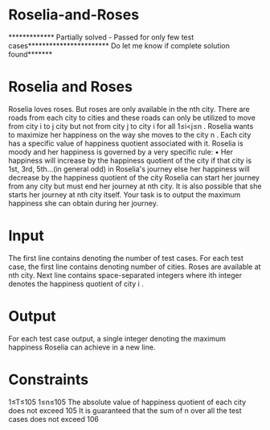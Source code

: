 # Roselia-and-Roses

************* Partially solved - Passed for only few test cases*********************** Do let me know if complete solution found*******

# Roselia and Roses
Roselia loves roses. But roses are only available in the nth city. There are roads from each city to cities and these roads can only be utilized to move from city i to j city but not from city j  to city i for all 1≤i<j≤n . Roselia wants to maximize her happiness on the way she moves to the city n . Each city has a specific value of happiness quotient associated with it. Roselia is moody and her happiness is governed by a very specific rule:
•	Her happiness will increase by the happiness quotient of the city if that city is 1st, 3rd, 5th...(in general odd) in Roselia's journey else her happiness will decrease by the happiness quotient of the city
Roselia can start her journey from any city but must end her journey at nth  city. It is also possible that she starts her journey at nth  city itself. Your task is to output the maximum happiness she can obtain during her journey.
# Input
The first line contains denoting the number of test cases. 
For each test case, the first line contains denoting number of cities. Roses are available at nth  city. Next line contains space-separated integers where ith integer denotes the happiness quotient of city i .
# Output
For each test case output, a single integer denoting the maximum happiness Roselia can achieve in a new line.
# Constraints
1≤T≤105
1≤n≤105
The absolute value of happiness quotient of each city does not exceed 105
It is guaranteed that the sum of n over all the test cases does not exceed 106
